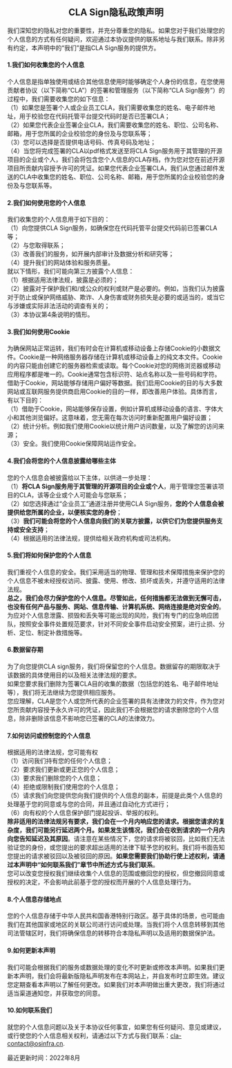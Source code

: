 ## <center>CLA Sign隐私政策声明</center>

我们深知您的隐私对您的重要性，并充分尊重您的隐私。如果您对于我们处理您的个人信息的方式有任何疑问，欢迎通过本协议提供的联系地址与我们联系。除非另有约定，本声明中的“我们”是指CLA Sign服务的提供方。

#### 1.我们如何收集您的个人信息
个人信息是指单独使用或结合其他信息使用时能够确定个人身份的信息，在您使用贡献者协议（以下简称“CLA”）的签署和管理服务（以下简称“CLA Sign服务”）的过程中，我们需要收集您的如下信息：  
（1）如果您是签署个人或企业员工CLA，我们需要收集您的姓名、电子邮件地址，用于校验您在代码托管平台提交代码时是否已签署CLA；  
（2）如果您代表企业签署企业CLA，我们需要收集您的姓名、职位、公司名称、邮箱，用于您所属的企业校验您的身份及与您联系等；  
（3）您可以选择是否提供电话号码、传真号码及地址；  
（4）当您将完成签署的CLA以pdf格式发送至将CLA Sign服务用于其管理的开源项目的企业或个人，我们会将包含您个人信息的CLA存档，作为您对您在前述开源项目所贡献内容授予许可的凭证。如果您代表企业签署CLA，我们从您通过邮件发送的CLA中收集您的姓名、职位、公司名称、邮箱，用于您所属的企业校验您的身份及与您联系等。  
#### 2.我们如何使用您的个人信息
我们收集您的个人信息用于如下目的：  
（1）向您提供CLA Sign服务，如确保您在代码托管平台提交代码前已签署CLA等；  
（2）与您取得联系；  
（3）改善我们的服务，如开展内部审计及数据分析和研究等；  
（4）提升我们的网站体验和服务质量。  
就以下情形，我们可能向第三方披露个人信息：  
（1）根据适用法律法规，披露是必须的；  
（2）披露对于保护我们和/或公众的权利或财产是必要的。例如，当我们认为披露对于防止或保护网络威胁、欺诈、人身伤害或财务损失是必要的或适当的，或当它与涉嫌或实际非法活动的调查有关的；  
（3）本协议第4条说明的情形。  
#### 3.我们如何使用Cookie
为确保网站正常运转，我们有时会在计算机或移动设备上存储Cookie的小数据文件。Cookie是一种网络服务器存储在计算机或移动设备上的纯文本文件。Cookie的内容只能由创建它的服务器检索或读取。每个Cookie对您的网络浏览器或移动应用程序都是唯一的。Cookie通常包含标识符、站点名称以及一些号码和字符。借助于Cookie，网站能够存储用户偏好等数据。我们启用Cookie的目的与大多数网站或互联网服务提供商启用Cookie的目的一样，即改善用户体验。具体而言，有以下目的：  
（1）借助于Cookie，网站能够保存设置，例如计算机或移动设备的语言、字体大小和其他浏览偏好。这意味着，您无需在每次访问时重新配置用户偏好设置；  
（2）统计分析。例如我们使用Cookie以统计用户访问数量，以及了解您的访问来源；  
（3）安全。我们使用Cookie保障网站运作安全。  
#### 4.我们会将您的个人信息披露给哪些主体
您的个人信息会被披露给以下主体，以供进一步处理：  
（1）**将CLA Sign服务用于其管理的开源项目的企业或个人**，用于管理您签署该项目的CLA，该等企业或个人可能会与您联系；  
（2）如您选择通过“企业员工”通道注册并使用CLA Sign服务，**您的个人信息会被提供给您所属的企业，以便核实您的身份**；  
（3）**我们可能会将您的个人信息向我们的关联方披露，以供它们为您提供服务支持或安全支持**；  
（4）根据适用的法律法规，提供给相关政府机构或司法机构。  
#### 5.我们将如何保护您的个人信息
我们重视个人信息的安全。我们采用适当的物理、管理和技术保障措施来保护您的个人信息不被未经授权访问、披露、使用、修改、损坏或丢失，并遵守适用的法律法规。  
**总之，我们会尽力保护您的个人信息。尽管如此，任何措施都无法做到无懈可击，也没有任何产品与服务、网站、信息传输、计算机系统、网络连接是绝对安全的**。为应对个人信息泄露、损毁和丢失等可能出现的风险，我们有专门的应急响应团队，按照安全事件处置规范要求，针对不同安全事件启动安全预案，进行止损、分析、定位、制定补救措施等。  
#### 6.数据留存期
为了向您提供CLA sign服务，我们将保留您的个人信息。数据留存的期限取决于该数据的具体使用目的以及相关法律法规的要求。  
如果您要求我们删除为签署CLA目的收集的数据（包括您的姓名、电子邮件地址等），我们将无法继续为您提供相应服务。  
您应理解，CLA是您个人或您所代表的企业签署的具有法律效力的文件，作为您对您所贡献内容授予永久许可的凭证，因此我们不会根据您的请求删除您的个人信息，除非删除该信息不影响您已签署的CLA的法律效力。  
#### 7.如何访问或控制您的个人信息
根据适用的法律法规，您可能有权  
（1）访问我们持有您的任何个人信息；  
（2）要求我们更新或更正您的个人信息；  
（3）要求我们删除您的个人信息；  
（4）拒绝或限制我们使用您的个人信息；  
（5）请求我们向您提供您向我们提供的个人信息的副本，前提是此类个人信息的处理基于您的同意或与您的合同，并且通过自动化方式进行；  
（6）向有权的个人信息保护部门提起投诉、举报的权利。  
**除非适用的法律法规另有要求，我们会在一个月内响应您的请求。根据您请求的复杂度，我们可能另行延迟两个月。如果发生该情况，我们会在收到请求的一个月内向您告知延迟及其原因**。请注意在某些情况下，您的请求将被驳回，比如我们无法验证您的身份，或您提出的要求超出适用的法律下赋予您的权利。我们将书面告知您提出的请求被驳回以及被驳回的原因。**如果您需要我们协助行使上述权利，请通过本声明中“如何联系我们”章节中所述方式与我们联系**。  
您可以改变您授权我们继续收集个人信息的范围或撤回您的授权，但您撤回同意或授权的决定，不会影响此前基于您的授权而开展的个人信息处理行为。  
#### 8.个人信息存储地点
您的个人信息存储于中华人民共和国香港特别行政区。基于具体的场景，也可能由我们在其他国家或地区的关联公司进行访问或处理。当我们将个人信息转移到其他司法管辖区时，我们将确保信息的转移符合本隐私声明以及适用的数据保护法。  
#### 9.如何更新本声明
我们可能会根据我们的服务或数据处理的变化不时更新或修改本声明。如果我们更新本声明，我们会将最新版隐私声明发布在本网站上，并自发布时立即生效。建议您定期查看本声明以了解任何更改。如果我们对本声明做出重大更改，我们将通过适当渠道通知您，并获取您的同意。  
#### 10.如何联系我们
就您的个人信息问题以及关于本协议任何事宜，如果您有任何疑问、意见或建议，或行使您的个人信息相关权利，请通过以下方式与我们联系：cla-contact@osinfra.cn.

最近更新时间：2022年8月
